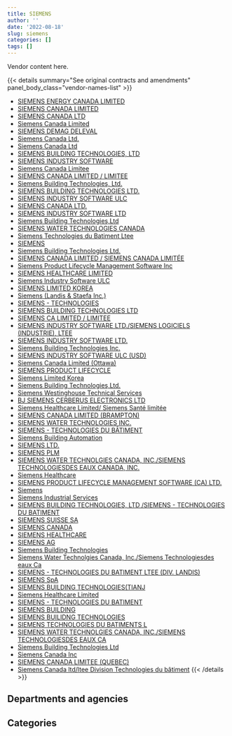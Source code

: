 ```yaml
---
title: SIEMENS
author: ''
date: '2022-08-18'
slug: siemens
categories: []
tags: []
---
```


<script src="/rmarkdown-libs/htmlwidgets/htmlwidgets.js"></script>
<link href="/rmarkdown-libs/datatables-css/datatables-crosstalk.css" rel="stylesheet" />
<script src="/rmarkdown-libs/datatables-binding/datatables.js"></script>
<script src="/rmarkdown-libs/jquery/jquery-3.6.0.min.js"></script>
<link href="/rmarkdown-libs/dt-core-bootstrap/css/dataTables.bootstrap.min.css" rel="stylesheet" />
<link href="/rmarkdown-libs/dt-core-bootstrap/css/dataTables.bootstrap.extra.css" rel="stylesheet" />
<script src="/rmarkdown-libs/dt-core-bootstrap/js/jquery.dataTables.min.js"></script>
<script src="/rmarkdown-libs/dt-core-bootstrap/js/dataTables.bootstrap.min.js"></script>
<link href="/rmarkdown-libs/crosstalk/css/crosstalk.min.css" rel="stylesheet" />
<script src="/rmarkdown-libs/crosstalk/js/crosstalk.min.js"></script>
<script src="/rmarkdown-libs/htmlwidgets/htmlwidgets.js"></script>
<link href="/rmarkdown-libs/datatables-css/datatables-crosstalk.css" rel="stylesheet" />
<script src="/rmarkdown-libs/datatables-binding/datatables.js"></script>
<script src="/rmarkdown-libs/jquery/jquery-3.6.0.min.js"></script>
<link href="/rmarkdown-libs/dt-core-bootstrap/css/dataTables.bootstrap.min.css" rel="stylesheet" />
<link href="/rmarkdown-libs/dt-core-bootstrap/css/dataTables.bootstrap.extra.css" rel="stylesheet" />
<script src="/rmarkdown-libs/dt-core-bootstrap/js/jquery.dataTables.min.js"></script>
<script src="/rmarkdown-libs/dt-core-bootstrap/js/dataTables.bootstrap.min.js"></script>
<link href="/rmarkdown-libs/crosstalk/css/crosstalk.min.css" rel="stylesheet" />
<script src="/rmarkdown-libs/crosstalk/js/crosstalk.min.js"></script>

Vendor content here.

{{< details summary="See original contracts and amendments" panel_body_class="vendor-names-list" >}}
- [SIEMENS ENERGY CANADA LIMITED](https://search.open.canada.ca/en/ct/?sort=contract_value_f%20desc&page=1&search_text=%22SIEMENS%20ENERGY%20CANADA%20LIMITED%22)
- [SIEMENS CANADA LIMITED](https://search.open.canada.ca/en/ct/?sort=contract_value_f%20desc&page=1&search_text=%22SIEMENS%20CANADA%20LIMITED%22)
- [SIEMENS CANADA LTD](https://search.open.canada.ca/en/ct/?sort=contract_value_f%20desc&page=1&search_text=%22SIEMENS%20CANADA%20LTD%22)
- [Siemens Canada Limited](https://search.open.canada.ca/en/ct/?sort=contract_value_f%20desc&page=1&search_text=%22Siemens%20Canada%20Limited%22)
- [SIEMENS DEMAG DELEVAL](https://search.open.canada.ca/en/ct/?sort=contract_value_f%20desc&page=1&search_text=%22SIEMENS%20DEMAG%20DELEVAL%22)
- [Siemens Canada Ltd.](https://search.open.canada.ca/en/ct/?sort=contract_value_f%20desc&page=1&search_text=%22Siemens%20Canada%20Ltd.%22)
- [Siemens Canada Ltd](https://search.open.canada.ca/en/ct/?sort=contract_value_f%20desc&page=1&search_text=%22Siemens%20Canada%20Ltd%22)
- [SIEMENS BUILDING TECHNOLOGIES, LTD](https://search.open.canada.ca/en/ct/?sort=contract_value_f%20desc&page=1&search_text=%22SIEMENS%20BUILDING%20TECHNOLOGIES%2c%20LTD%22)
- [SIEMENS INDUSTRY SOFTWARE](https://search.open.canada.ca/en/ct/?sort=contract_value_f%20desc&page=1&search_text=%22SIEMENS%20INDUSTRY%20SOFTWARE%22)
- [Siemens Canada Limitee](https://search.open.canada.ca/en/ct/?sort=contract_value_f%20desc&page=1&search_text=%22Siemens%20Canada%20Limitee%22)
- [SIEMENS CANADA LIMITED / LIMITEE](https://search.open.canada.ca/en/ct/?sort=contract_value_f%20desc&page=1&search_text=%22SIEMENS%20CANADA%20LIMITED%20%2f%20LIMITEE%22)
- [Siemens Building Technologies, Ltd.](https://search.open.canada.ca/en/ct/?sort=contract_value_f%20desc&page=1&search_text=%22Siemens%20Building%20Technologies%2c%20Ltd.%22)
- [SIEMENS BUILDING TECHNOLOGIES LTD.](https://search.open.canada.ca/en/ct/?sort=contract_value_f%20desc&page=1&search_text=%22SIEMENS%20BUILDING%20TECHNOLOGIES%20LTD.%22)
- [SIEMENS INDUSTRY SOFTWARE ULC](https://search.open.canada.ca/en/ct/?sort=contract_value_f%20desc&page=1&search_text=%22SIEMENS%20INDUSTRY%20SOFTWARE%20ULC%22)
- [SIEMENS CANADA LTD.](https://search.open.canada.ca/en/ct/?sort=contract_value_f%20desc&page=1&search_text=%22SIEMENS%20CANADA%20LTD.%22)
- [SIEMENS INDUSTRY SOFTWARE LTD](https://search.open.canada.ca/en/ct/?sort=contract_value_f%20desc&page=1&search_text=%22SIEMENS%20INDUSTRY%20SOFTWARE%20LTD%22)
- [Siemens Building Technologies,Ltd](https://search.open.canada.ca/en/ct/?sort=contract_value_f%20desc&page=1&search_text=%22Siemens%20Building%20Technologies%2cLtd%22)
- [SIEMENS WATER TECHNOLOGIES CANADA](https://search.open.canada.ca/en/ct/?sort=contract_value_f%20desc&page=1&search_text=%22SIEMENS%20WATER%20TECHNOLOGIES%20CANADA%22)
- [Siemens Technologies du Batiment Ltee](https://search.open.canada.ca/en/ct/?sort=contract_value_f%20desc&page=1&search_text=%22Siemens%20Technologies%20du%20Batiment%20Ltee%22)
- [SIEMENS](https://search.open.canada.ca/en/ct/?sort=contract_value_f%20desc&page=1&search_text=%22SIEMENS%22)
- [Siemens Building Technologies Ltd.](https://search.open.canada.ca/en/ct/?sort=contract_value_f%20desc&page=1&search_text=%22Siemens%20Building%20Technologies%20Ltd.%22)
- [SIEMENS CANADA LIMITED / SIEMENS CANADA LIMITÉE](https://search.open.canada.ca/en/ct/?sort=contract_value_f%20desc&page=1&search_text=%22SIEMENS%20CANADA%20LIMITED%20%2f%20SIEMENS%20CANADA%20LIMIT%c3%89E%22)
- [Siemens Product Lifecycle Management Software Inc](https://search.open.canada.ca/en/ct/?sort=contract_value_f%20desc&page=1&search_text=%22Siemens%20Product%20Lifecycle%20Management%20Software%20Inc%22)
- [SIEMENS HEALTHCARE LIMITED](https://search.open.canada.ca/en/ct/?sort=contract_value_f%20desc&page=1&search_text=%22SIEMENS%20HEALTHCARE%20LIMITED%22)
- [Siemens Industry Software ULC](https://search.open.canada.ca/en/ct/?sort=contract_value_f%20desc&page=1&search_text=%22Siemens%20Industry%20Software%20ULC%22)
- [SIEMENS LIMITED KOREA](https://search.open.canada.ca/en/ct/?sort=contract_value_f%20desc&page=1&search_text=%22SIEMENS%20LIMITED%20KOREA%22)
- [Siemens (Landis & Staefa Inc.)](https://search.open.canada.ca/en/ct/?sort=contract_value_f%20desc&page=1&search_text=%22Siemens%20%28Landis%20%26%20Staefa%20Inc.%29%22)
- [SIEMENS - TECHNOLOGIES](https://search.open.canada.ca/en/ct/?sort=contract_value_f%20desc&page=1&search_text=%22SIEMENS%20-%20TECHNOLOGIES%22)
- [SIEMENS BUILDING TECHNOLOGIES LTD](https://search.open.canada.ca/en/ct/?sort=contract_value_f%20desc&page=1&search_text=%22SIEMENS%20BUILDING%20TECHNOLOGIES%20LTD%22)
- [SIEMENS CA LIMITED / LIMITEE](https://search.open.canada.ca/en/ct/?sort=contract_value_f%20desc&page=1&search_text=%22SIEMENS%20CA%20LIMITED%20%2f%20LIMITEE%22)
- [SIEMENS INDUSTRY SOFTWARE LTD./SIEMENS LOGICIELS (INDUSTRIE), LTEE](https://search.open.canada.ca/en/ct/?sort=contract_value_f%20desc&page=1&search_text=%22SIEMENS%20INDUSTRY%20SOFTWARE%20LTD.%2fSIEMENS%20LOGICIELS%20%28INDUSTRIE%29%2c%20LTEE%22)
- [SIEMENS INDUSTRY SOFTWARE LTD.](https://search.open.canada.ca/en/ct/?sort=contract_value_f%20desc&page=1&search_text=%22SIEMENS%20INDUSTRY%20SOFTWARE%20LTD.%22)
- [Siemens Building Technologies Inc.](https://search.open.canada.ca/en/ct/?sort=contract_value_f%20desc&page=1&search_text=%22Siemens%20Building%20Technologies%20Inc.%22)
- [SIEMENS INDUSTRY SOFTWARE ULC (USD)](https://search.open.canada.ca/en/ct/?sort=contract_value_f%20desc&page=1&search_text=%22SIEMENS%20INDUSTRY%20SOFTWARE%20ULC%20%28USD%29%22)
- [Siemens Canada Limited (Ottawa)](https://search.open.canada.ca/en/ct/?sort=contract_value_f%20desc&page=1&search_text=%22Siemens%20Canada%20Limited%20%28Ottawa%29%22)
- [SIEMENS PRODUCT LIFECYCLE](https://search.open.canada.ca/en/ct/?sort=contract_value_f%20desc&page=1&search_text=%22SIEMENS%20PRODUCT%20LIFECYCLE%22)
- [Siemens Limited Korea](https://search.open.canada.ca/en/ct/?sort=contract_value_f%20desc&page=1&search_text=%22Siemens%20Limited%20Korea%22)
- [Siemens Building Technologies,Ltd.](https://search.open.canada.ca/en/ct/?sort=contract_value_f%20desc&page=1&search_text=%22Siemens%20Building%20Technologies%2cLtd.%22)
- [Siemens Westinghouse Technical Services](https://search.open.canada.ca/en/ct/?sort=contract_value_f%20desc&page=1&search_text=%22Siemens%20Westinghouse%20Technical%20Services%22)
- [BJ SIEMENS CERBERUS ELECTRONICS LTD](https://search.open.canada.ca/en/ct/?sort=contract_value_f%20desc&page=1&search_text=%22BJ%20SIEMENS%20CERBERUS%20ELECTRONICS%20LTD%22)
- [Siemens Healthcare Limited/ Siemens Santé limitée](https://search.open.canada.ca/en/ct/?sort=contract_value_f%20desc&page=1&search_text=%22Siemens%20Healthcare%20Limited%2f%20Siemens%20Sant%c3%a9%20limit%c3%a9e%22)
- [SIEMENS CANADA LIMITED (BRAMPTON)](https://search.open.canada.ca/en/ct/?sort=contract_value_f%20desc&page=1&search_text=%22SIEMENS%20CANADA%20LIMITED%20%20%28BRAMPTON%29%22)
- [SIEMENS WATER TECHNOLOGIES INC.](https://search.open.canada.ca/en/ct/?sort=contract_value_f%20desc&page=1&search_text=%22SIEMENS%20WATER%20TECHNOLOGIES%20INC.%22)
- [SIEMENS - TECHNOLOGIES DU BÂTIMENT](https://search.open.canada.ca/en/ct/?sort=contract_value_f%20desc&page=1&search_text=%22SIEMENS%20-%20TECHNOLOGIES%20DU%20B%c3%82TIMENT%22)
- [Siemens Building Automation](https://search.open.canada.ca/en/ct/?sort=contract_value_f%20desc&page=1&search_text=%22Siemens%20Building%20Automation%22)
- [SIEMENS LTD.](https://search.open.canada.ca/en/ct/?sort=contract_value_f%20desc&page=1&search_text=%22SIEMENS%20LTD.%22)
- [SIEMENS PLM](https://search.open.canada.ca/en/ct/?sort=contract_value_f%20desc&page=1&search_text=%22SIEMENS%20PLM%22)
- [SIEMENS WATER TECHNOLGIES CANADA, INC./SIEMENS TECHNOLOGIESDES EAUX CANADA, INC.](https://search.open.canada.ca/en/ct/?sort=contract_value_f%20desc&page=1&search_text=%22SIEMENS%20WATER%20TECHNOLGIES%20CANADA%2c%20INC.%2fSIEMENS%20TECHNOLOGIESDES%20EAUX%20CANADA%2c%20INC.%22)
- [Siemens Healthcare](https://search.open.canada.ca/en/ct/?sort=contract_value_f%20desc&page=1&search_text=%22Siemens%20Healthcare%22)
- [SIEMENS PRODUCT LIFECYCLE MANAGEMENT SOFTWARE (CA) LTD.](https://search.open.canada.ca/en/ct/?sort=contract_value_f%20desc&page=1&search_text=%22SIEMENS%20PRODUCT%20LIFECYCLE%20MANAGEMENT%20SOFTWARE%20%28CA%29%20LTD.%22)
- [Siemens](https://search.open.canada.ca/en/ct/?sort=contract_value_f%20desc&page=1&search_text=%22Siemens%22)
- [Siemens Industrial Services](https://search.open.canada.ca/en/ct/?sort=contract_value_f%20desc&page=1&search_text=%22Siemens%20Industrial%20Services%22)
- [SIEMENS BUILDING TECHNOLOGIES, LTD /SIEMENS - TECHNOLOGIES DU BATIMENT](https://search.open.canada.ca/en/ct/?sort=contract_value_f%20desc&page=1&search_text=%22SIEMENS%20BUILDING%20TECHNOLOGIES%2c%20LTD%20%2fSIEMENS%20-%20TECHNOLOGIES%20DU%20BATIMENT%22)
- [SIEMENS SUISSE SA](https://search.open.canada.ca/en/ct/?sort=contract_value_f%20desc&page=1&search_text=%22SIEMENS%20SUISSE%20SA%22)
- [SIEMENS CANADA](https://search.open.canada.ca/en/ct/?sort=contract_value_f%20desc&page=1&search_text=%22SIEMENS%20CANADA%22)
- [SIEMENS HEALTHCARE](https://search.open.canada.ca/en/ct/?sort=contract_value_f%20desc&page=1&search_text=%22SIEMENS%20HEALTHCARE%22)
- [SIEMENS AG](https://search.open.canada.ca/en/ct/?sort=contract_value_f%20desc&page=1&search_text=%22SIEMENS%20AG%22)
- [Siemens Building Technologies](https://search.open.canada.ca/en/ct/?sort=contract_value_f%20desc&page=1&search_text=%22Siemens%20Building%20Technologies%22)
- [Siemens Water Technolgies Canada, Inc./Siemens Technologiesdes eaux Ca](https://search.open.canada.ca/en/ct/?sort=contract_value_f%20desc&page=1&search_text=%22Siemens%20Water%20Technolgies%20Canada%2c%20Inc.%2fSiemens%20Technologiesdes%20eaux%20Ca%22)
- [SIEMENS - TECHNOLOGIES DU BATIMENT LTEE (DIV. LANDIS)](https://search.open.canada.ca/en/ct/?sort=contract_value_f%20desc&page=1&search_text=%22SIEMENS%20-%20TECHNOLOGIES%20DU%20BATIMENT%20LTEE%20%28DIV.%20LANDIS%29%22)
- [SIEMENS SpA](https://search.open.canada.ca/en/ct/?sort=contract_value_f%20desc&page=1&search_text=%22SIEMENS%20SpA%22)
- [SIEMENS BUILDING TECHNOLOGIES(TIANJ](https://search.open.canada.ca/en/ct/?sort=contract_value_f%20desc&page=1&search_text=%22SIEMENS%20BUILDING%20TECHNOLOGIES%28TIANJ%22)
- [Siemens Healthcare Limited](https://search.open.canada.ca/en/ct/?sort=contract_value_f%20desc&page=1&search_text=%22Siemens%20Healthcare%20Limited%22)
- [SIEMENS - TECHNOLOGIES DU BATIMENT](https://search.open.canada.ca/en/ct/?sort=contract_value_f%20desc&page=1&search_text=%22SIEMENS%20-%20TECHNOLOGIES%20DU%20BATIMENT%22)
- [SIEMENS BUILDING](https://search.open.canada.ca/en/ct/?sort=contract_value_f%20desc&page=1&search_text=%22SIEMENS%20BUILDING%22)
- [SIEMENS BUILIDNG TECHNOLOGIES](https://search.open.canada.ca/en/ct/?sort=contract_value_f%20desc&page=1&search_text=%22SIEMENS%20BUILIDNG%20TECHNOLOGIES%22)
- [SIEMENS TECHNOLOGIES DU BATIMENTS L](https://search.open.canada.ca/en/ct/?sort=contract_value_f%20desc&page=1&search_text=%22SIEMENS%20TECHNOLOGIES%20DU%20BATIMENTS%20L%22)
- [SIEMENS WATER TECHNOLGIES CANADA, INC./SIEMENS TECHNOLOGIESDES EAUX CA](https://search.open.canada.ca/en/ct/?sort=contract_value_f%20desc&page=1&search_text=%22SIEMENS%20WATER%20TECHNOLGIES%20CANADA%2c%20INC.%2fSIEMENS%20TECHNOLOGIESDES%20EAUX%20CA%22)
- [Siemens Building Technologies Ltd](https://search.open.canada.ca/en/ct/?sort=contract_value_f%20desc&page=1&search_text=%22Siemens%20Building%20Technologies%20Ltd%22)
- [Siemens Canada Inc](https://search.open.canada.ca/en/ct/?sort=contract_value_f%20desc&page=1&search_text=%22Siemens%20Canada%20Inc%22)
- [SIEMENS CANADA LIMITEE (QUEBEC)](https://search.open.canada.ca/en/ct/?sort=contract_value_f%20desc&page=1&search_text=%22SIEMENS%20CANADA%20LIMITEE%20%28QUEBEC%29%22)
- [Siemens Canada ltd/ltee Division Technologies du bâtiment](https://search.open.canada.ca/en/ct/?sort=contract_value_f%20desc&page=1&search_text=%22Siemens%20Canada%20ltd%2fltee%20Division%20Technologies%20du%20b%c3%a2timent%22)
{{< /details >}}

## Departments and agencies

<div id="htmlwidget-1" style="width:100%;height:auto;" class="datatables html-widget"></div>
<script type="application/json" data-for="htmlwidget-1">{"x":{"style":"bootstrap","filter":"none","vertical":false,"data":[["<a href=\"/departments/aafc-aac/\">Agriculture and Agri-Food Canada<\/a>","<a href=\"/departments/cfia-acia/\">Canadian Food Inspection Agency<\/a>","<a href=\"/departments/csa-asc/\">Canadian Space Agency<\/a>","<a href=\"/departments/csc-scc/\">Correctional Service of Canada<\/a>","<a href=\"/departments/dfatd-maecd/\">Global Affairs Canada<\/a>","<a href=\"/departments/dfo-mpo/\">Fisheries and Oceans Canada<\/a>","<a href=\"/departments/dnd-mdn/\">National Defence<\/a>","<a href=\"/departments/hc-sc/\">Health Canada<\/a>","<a href=\"/departments/isc-sac/\">Indigenous Services Canada<\/a>","<a href=\"/departments/nrc-cnrc/\">National Research Council Canada<\/a>","<a href=\"/departments/nrcan-rncan/\">Natural Resources Canada<\/a>","<a href=\"/departments/pch/\">Canadian Heritage<\/a>","<a href=\"/departments/phac-aspc/\">Public Health Agency of Canada<\/a>","<a href=\"/departments/pwgsc-tpsgc/\">Public Services and Procurement Canada<\/a>","<a href=\"/departments/rcmp-grc/\">Royal Canadian Mounted Police<\/a>"],[267044.4,11040,103778.63,987562.82,29133.31,4072724.28,464757.36,101446.54,52500,1142469.3,4733.41,104220.34,18311.34,2254552.91,1384.62],[239701.22,null,158616.61,928862.94,27170.54,341876.6,74323.01,52775.4,null,581050.48,4733.41,104220.34,22083.46,2337721.51,null],[202408.51,39796.9,159051.17,825280.69,49004.27,271184.25,257776.14,176507.29,9518.6,450395.47,1984.14,93654.64,27259.53,2529744.62,null],[154141.97,null,180558.55,1478100.84,246975,1772911.46,206509.9,133027.02,68852.99,968125.24,6291.91,96900.89,58050.17,2505863.58,null]],"container":"<table class=\"table table-striped table-hover row-border order-column display\">\n  <thead>\n    <tr>\n      <th>Department<\/th>\n      <th>2017-2018<\/th>\n      <th>2018-2019<\/th>\n      <th>2019-2020<\/th>\n      <th>2020-2021<\/th>\n    <\/tr>\n  <\/thead>\n<\/table>","options":{"order":[[4,"desc"]],"pageLength":10,"autoWidth":true,"columnDefs":[{"targets":1,"render":"function(data, type, row, meta) {\n    return type !== 'display' ? data : DTWidget.formatCurrency(data, \"$\", 2, 3, \",\", \".\", true, null);\n  }"},{"targets":2,"render":"function(data, type, row, meta) {\n    return type !== 'display' ? data : DTWidget.formatCurrency(data, \"$\", 2, 3, \",\", \".\", true, null);\n  }"},{"targets":3,"render":"function(data, type, row, meta) {\n    return type !== 'display' ? data : DTWidget.formatCurrency(data, \"$\", 2, 3, \",\", \".\", true, null);\n  }"},{"targets":4,"render":"function(data, type, row, meta) {\n    return type !== 'display' ? data : DTWidget.formatCurrency(data, \"$\", 2, 3, \",\", \".\", true, null);\n  }"},{"width":"16%","targets":[1,2,3,4]},{"className":"dt-right","targets":[1,2,3,4]}],"orderClasses":false}},"evals":["options.columnDefs.0.render","options.columnDefs.1.render","options.columnDefs.2.render","options.columnDefs.3.render"],"jsHooks":[]}</script>

## Categories

<div id="htmlwidget-2" style="width:100%;height:auto;" class="datatables html-widget"></div>
<script type="application/json" data-for="htmlwidget-2">{"x":{"style":"bootstrap","filter":"none","vertical":false,"data":[["<a href=\"/categories/1_facilities_and_construction/\">Facilities and construction<\/a>","<a href=\"/categories/11_defence/\">Defence<\/a>","<a href=\"/categories/2_professional_services/\">Professional services<\/a>","<a href=\"/categories/3_information_technology/\">Information technology<\/a>","<a href=\"/categories/4_medical/\">Medical<\/a>","<a href=\"/categories/5_transportation_and_logistics/\">Transportation and logistics<\/a>","<a href=\"/categories/6_industrial_products_and_services/\">Industrial products and services<\/a>","<a href=\"/categories/8_security_and_protection/\">Security and protection<\/a>","<a href=\"/categories/9_human_capital/\">Human capital<\/a>"],[2447480.53,296838.1,370525.11,401941.2,55575.96,4072724.28,1223097.2,747476.88,null],[2197532.67,null,304059.78,338595.25,null,318301.6,799944.61,891126.57,23575],[2000670.23,null,225648.22,420063.86,87004.42,271184.25,884964.75,1204030.49,null],[2857831.95,null,261333.5,617210.62,10948.15,1772911.46,1107091.9,1248981.94,null]],"container":"<table class=\"table table-striped table-hover row-border order-column display\">\n  <thead>\n    <tr>\n      <th>Category<\/th>\n      <th>2017-2018<\/th>\n      <th>2018-2019<\/th>\n      <th>2019-2020<\/th>\n      <th>2020-2021<\/th>\n    <\/tr>\n  <\/thead>\n<\/table>","options":{"order":[[4,"desc"]],"dom":"t","pageLength":30,"autoWidth":true,"columnDefs":[{"targets":1,"render":"function(data, type, row, meta) {\n    return type !== 'display' ? data : DTWidget.formatCurrency(data, \"$\", 2, 3, \",\", \".\", true, null);\n  }"},{"targets":2,"render":"function(data, type, row, meta) {\n    return type !== 'display' ? data : DTWidget.formatCurrency(data, \"$\", 2, 3, \",\", \".\", true, null);\n  }"},{"targets":3,"render":"function(data, type, row, meta) {\n    return type !== 'display' ? data : DTWidget.formatCurrency(data, \"$\", 2, 3, \",\", \".\", true, null);\n  }"},{"targets":4,"render":"function(data, type, row, meta) {\n    return type !== 'display' ? data : DTWidget.formatCurrency(data, \"$\", 2, 3, \",\", \".\", true, null);\n  }"},{"width":"16%","targets":[1,2,3,4]},{"className":"dt-right","targets":[1,2,3,4]}],"orderClasses":false,"lengthMenu":[10,25,30,50,100]}},"evals":["options.columnDefs.0.render","options.columnDefs.1.render","options.columnDefs.2.render","options.columnDefs.3.render"],"jsHooks":[]}</script>
